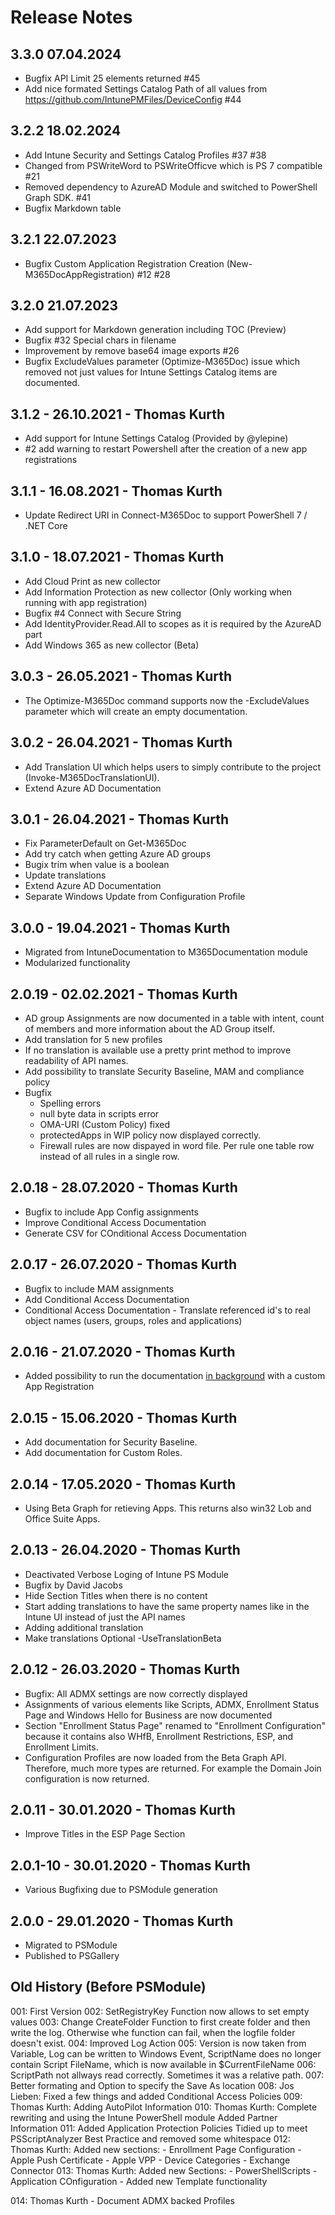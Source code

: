 # Release Notes

## 3.3.0 07.04.2024

- Bugfix API Limit 25 elements returned #45
- Add nice formated Settings Catalog Path of all values from https://github.com/IntunePMFiles/DeviceConfig #44

## 3.2.2 18.02.2024

- Add Intune Security and Settings Catalog Profiles #37 #38
- Changed from PSWriteWord to PSWriteOfficve which is PS 7 compatible #21
- Removed dependency to AzureAD Module and switched to PowerShell Graph SDK. #41
- Bugfix Markdown table

## 3.2.1 22.07.2023

- Bugfix Custom Application Registration Creation (New-M365DocAppRegistration) #12 #28
  
## 3.2.0 21.07.2023

- Add support for Markdown generation including TOC (Preview)
- Bugfix #32 Special chars in filename
- Improvement by remove base64 image exports #26
- Bugfix ExcludeValues parameter (Optimize-M365Doc) issue which removed not just values for Intune Settings Catalog items are documented.

## 3.1.2 - 26.10.2021 - Thomas Kurth

- Add support for Intune Settings Catalog (Provided by @ylepine)
- #2 add warning to restart Powershell after the creation of a new app registrations

## 3.1.1 - 16.08.2021 - Thomas Kurth

- Update Redirect URI in Connect-M365Doc to support PowerShell 7 / .NET Core

## 3.1.0 - 18.07.2021 - Thomas Kurth

- Add Cloud Print as new collector
- Add Information Protection as new collector (Only working when running with app registration)
- Bugfix #4 Connect with Secure String
- Add IdentityProvider.Read.All to scopes as it is required by the AzureAD part
- Add Windows 365 as new collector (Beta)

## 3.0.3 - 26.05.2021 - Thomas Kurth

- The Optimize-M365Doc command supports now the -ExcludeValues parameter which will create an empty documentation. 

## 3.0.2 - 26.04.2021 - Thomas Kurth

- Add Translation UI which helps users to simply contribute to the project (Invoke-M365DocTranslationUI).
- Extend Azure AD Documentation

## 3.0.1 - 26.04.2021 - Thomas Kurth

- Fix ParameterDefault on Get-M365Doc
- Add try catch when getting Azure AD groups
- Bugix trim when value is a boolean
- Update translations
- Extend Azure AD Documentation
- Separate Windows Update from Configuration Profile

## 3.0.0 - 19.04.2021 - Thomas Kurth

- Migrated from IntuneDocumentation to M365Documentation module
- Modularized functionality

## 2.0.19 - 02.02.2021 - Thomas Kurth

- AD group Assignments are now documented in a table with intent, count of members and more information about the AD Group itself.
- Add translation for 5 new profiles
- If no translation is available use a pretty print method to improve readability of API names.
- Add possibility to translate Security Baseline, MAM and compliance policy
- Bugfix
  - Spelling errors
  - null byte data in scripts error
  - OMA-URI (Custom Policy) fixed
  - protectedApps in WIP policy now displayed correctly.
  - Firewall rules are now dispayed in word file. Per rule one table row instead of all rules in a single row.
  
## 2.0.18 - 28.07.2020 - Thomas Kurth

- Bugfix to include App Config assignments
- Improve Conditional Access Documentation
- Generate CSV for COnditional Access Documentation

## 2.0.17 - 26.07.2020 - Thomas Kurth

- Bugfix to include MAM assignments
- Add Conditional Access Documentation
- Conditional Access Documentation - Translate referenced id's to real object names (users, groups, roles and applications)

## 2.0.16 - 21.07.2020 - Thomas Kurth

- Added possibility to run the documentation [in background](README.md#use-script-silently) with a custom App Registration

## 2.0.15 - 15.06.2020 - Thomas Kurth

- Add documentation for Security Baseline.
- Add documentation for Custom Roles.

## 2.0.14 - 17.05.2020 - Thomas Kurth

- Using Beta Graph for retieving Apps. This returns also win32 Lob and Office Suite Apps.

## 2.0.13 - 26.04.2020 - Thomas Kurth

- Deactivated Verbose Loging of Intune PS Module
- Bugfix by David Jacobs
- Hide Section Titles when there is no content
- Start adding translations to have the same property names like in the Intune UI instead of just the API names
- Adding additional translation
- Make translations Optional -UseTranslationBeta

## 2.0.12 - 26.03.2020 - Thomas Kurth

- Bugfix: All ADMX settings are now correctly displayed
- Assignments of various elements like Scripts, ADMX, Enrollment Status Page and Windows Hello for Business are now documented
- Section "Enrollment Status Page" renamed to "Enrollment Configuration" because it contains also WHfB, Enrollment Restrictions, ESP, and Enrollment Limits.
- Configuration Profiles are now loaded from the Beta Graph API. Therefore, much more types are returned. For example the Domain Join configuration is now returned.

## 2.0.11 - 30.01.2020 - Thomas Kurth

- Improve Titles in the ESP Page Section

## 2.0.1-10 - 30.01.2020 - Thomas Kurth

- Various Bugfixing due to PSModule generation

## 2.0.0 - 29.01.2020 - Thomas Kurth

- Migrated to PSModule
- Published to PSGallery

## Old History (Before PSModule)

001: First Version
002: SetRegistryKey Function now allows to set empty values
003: Change CreateFolder Function to first create folder and then write the log. Otherwise whe function can fail, when the logfile folder doesn't exist.
004: Improved Log Action
005: Version is now taken from Variable, Log can be written to Windows Event,
        ScriptName does no longer contain Script FileName, which is now available in $CurrentFileName
006: ScriptPath not allways read correctly. Sometimes it was a relative path.
007: Better formating and Option to specify the Save As location
008: Jos Lieben: Fixed a few things and added Conditional Access Policies
009: Thomas Kurth: Adding AutoPilot Information
010: Thomas Kurth: Complete rewriting and using the Intune PowerShell module
        Added Partner Information
011: Added Application Protection Policies
        Tidied up to meet PSScriptAnalyzer Best Practice and removed some whitespace
012: Thomas Kurth: Added new sections:
        - Enrollment Page Configuration
        - Apple Push Certificate
        - Apple VPP
        - Device Categories
        - Exchange Connector
013: Thomas Kurth: Added new Sections:
        - PowerShellScripts
        - Application COnfiguration
        - Added new Template functionality

014: Thomas Kurth
        - Document ADMX backed Profiles
